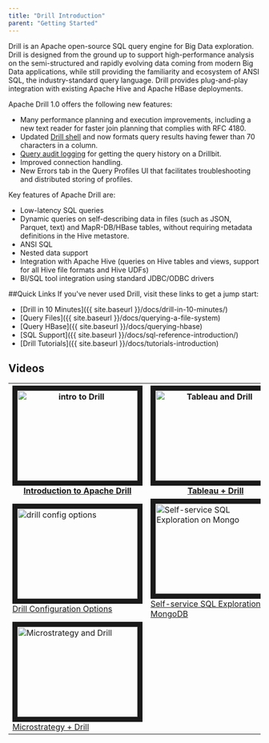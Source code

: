 ```yaml
---
title: "Drill Introduction"
parent: "Getting Started"
---
```

Drill is an Apache open-source SQL query engine for Big Data exploration.
Drill is designed from the ground up to support high-performance analysis on
the semi-structured and rapidly evolving data coming from modern Big Data
applications, while still providing the familiarity and ecosystem of ANSI SQL,
the industry-standard query language. Drill provides plug-and-play integration
with existing Apache Hive and Apache HBase deployments. 

Apache Drill 1.0 offers the following new features:

* Many performance planning and execution improvements, including a new text reader for faster join planning that complies with RFC 4180.
* Updated [Drill shell]({{site.baseurl}}/docs/configuring-the-drill-shell/#examples-of-configuring-the-drill-shell) and now formats query results having fewer than 70 characters in a column.
* [Query audit logging]({{site.baseurl}}/docs/getting-query-information/) for getting the query history on a Drillbit.
* Improved connection handling.
* New Errors tab in the Query Profiles UI that facilitates troubleshooting and distributed storing of profiles.

Key features of Apache Drill are:

  * Low-latency SQL queries
  * Dynamic queries on self-describing data in files (such as JSON, Parquet, text) and MapR-DB/HBase tables, without requiring metadata definitions in the Hive metastore.
  * ANSI SQL
  * Nested data support
  * Integration with Apache Hive (queries on Hive tables and views, support for all Hive file formats and Hive UDFs)
  * BI/SQL tool integration using standard JDBC/ODBC drivers

##Quick Links
If you've never used Drill, visit these links to get a jump start:

* [Drill in 10 Minutes]({{ site.baseurl }}/docs/drill-in-10-minutes/)
* [Query Files]({{ site.baseurl }}/docs/querying-a-file-system)
* [Query HBase]({{ site.baseurl }}/docs/querying-hbase)
* [SQL Support]({{ site.baseurl }}/docs/sql-reference-introduction/)
* [Drill Tutorials]({{ site.baseurl }}/docs/tutorials-introduction)

## Videos

<table>
  <tr>
    <th><a href="http://www.youtube.com/watch?feature=player_embedded&v=HITzj3ihSUk
" target="_blank"><img src="http://img.youtube.com/vi/HITzj3ihSUk/0.jpg" 
alt="intro to Drill" width="240" height="180" border="10" />Introduction to Apache Drill</a></th>
    <th><a href="http://www.youtube.com/watch?feature=player_embedded&v=FkcegazNuio
" target="_blank"><img src="http://img.youtube.com/vi/FkcegazNuio/0.jpg" 
alt="Tableau and Drill" width="240" height="180" border="10" />Tableau + Drill</a</th>
  </tr>
  <tr>
    <td><a href="http://www.youtube.com/watch?feature=player_embedded&v=kG6vzsk8T7E
" target="_blank"><img src="http://img.youtube.com/vi/kG6vzsk8T7E/0.jpg" 
alt="drill config options" width="240" height="180" border="10" />Drill Configuration Options</a></td>
    <td><a href="http://www.youtube.com/watch?feature=player_embedded&v=XUIKlsX8yVM
" target="_blank"><img src="http://img.youtube.com/vi/XUIKlsX8yVM/0.jpg" 
alt="Self-service SQL Exploration on Mongo" width="240" height="180" border="10" />Self-service SQL Exploration on MongoDB</a></td>
  </tr>
  <tr>
    <td><a href="http://www.youtube.com/watch?feature=player_embedded&v=uyN9DDCNP8o
" target="_blank"><img src="http://img.youtube.com/vi/uyN9DDCNP8o/0.jpg" 
alt="Microstrategy and Drill" width="240" height="180" border="10" />Microstrategy + Drill</a></td>
    <td></td>
  </tr>
</table>

